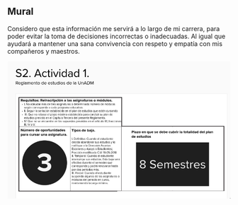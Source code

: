 ## Mural 

Considero que esta información me servirá a lo largo de mi carrera, para poder evitar la toma de decisiones incorrectas o inadecuadas. Al igual que ayudará a mantener una sana convivencia con respeto y empatía con mis compañeros y maestros.

<p align="center">
    <img src="https://github.com/Antonio-Cituk/cupenimacm2021/raw/gh-pages/assets/mural.png" alt="Mural" width="600" height="auto">
</p>
